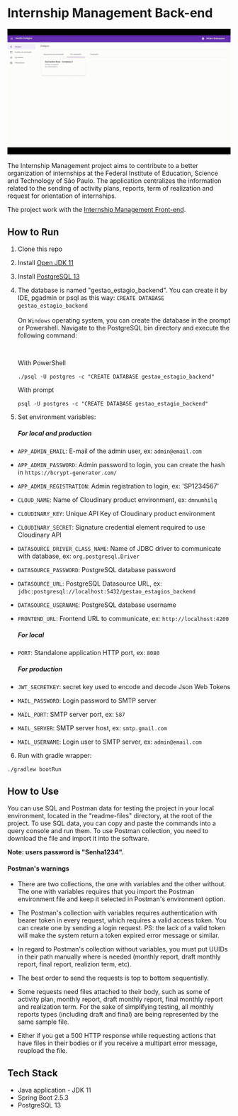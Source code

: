 # Internship Management Back-end

![Internship Management Back-end image](/readme-files/GestaoEstagioGif.gif)

The Internship Management project aims to contribute to a better organization of internships 
at the Federal Institute of Education, Science and Technology of São Paulo. 
The application centralizes the information related to the sending of 
activity plans, reports, term of realization and request for orientation of internships.

The project work with the [Internship Management Front-end](https://github.com/ifspcodelab/gestao-estagios-frontend).

## How to Run

1. Clone this repo

2. Install [Open JDK 11](https://adoptium.net/temurin/releases/?version=11)

3. Install [PostgreSQL 13](https://www.postgresql.org/download/)

4. The database is named "gestao_estagio_backend". You can create it by IDE, pgadmin or psql as this way:  `CREATE DATABASE gestao_estagio_backend`\
   <br> On `Windows` operating system, you can create the database in the prompt or Powershell. Navigate to the PostgreSQL bin directory and execute the following command:

    <br>
   
   With PowerShell
    ```
    ./psql -U postgres -c "CREATE DATABASE gestao_estagio_backend"
    ```
    With prompt
     ```
    psql -U postgres -c "CREATE DATABASE gestao_estagio_backend"
    ```

5. Set environment variables:

   ##### For local and production
* `APP_ADMIN_EMAIL`: E-mail of the admin user, ex: `admin@email.com`
* `APP_ADMIN_PASSWORD`: Admin password to login, you can create the hash in `https://bcrypt-generator.com/`
* `APP_ADMIN_REGISTRATION`: Admin registration to login, ex: 'SP1234567'
* `CLOUD_NAME`: Name of Cloudinary product environment, ex: `dmnumhilq`
* `CLOUDINARY_KEY`: Unique API Key of Cloudinary product environment
* `CLOUDINARY_SECRET`: Signature credential element required to use Cloudinary API
* `DATASOURCE_DRIVER_CLASS_NAME`: Name of JDBC driver to communicate with database, ex: `org.postgresql.Driver`
* `DATASOURCE_PASSWORD`: PostgreSQL database password
* `DATASOURCE_URL`: PostgreSQL Datasource URL, ex: `jdbc:postgresql://localhost:5432/gestao_estagios_backend`
* `DATASOURCE_USERNAME`: PostgreSQL database username
* `FRONTEND_URL`: Frontend URL to communicate, ex: `http://localhost:4200`
   
  ##### For local
* `PORT`: Standalone application HTTP port, ex: `8080`

   ##### For production
* `JWT_SECRETKEY`: secret key used to encode and decode Json Web Tokens
* `MAIL_PASSWORD`: Login password to SMTP server
* `MAIL_PORT`: SMTP server port, ex: `587`
* `MAIL_SERVER`: SMTP server host, ex: `smtp.gmail.com`
* `MAIL_USERNAME`: Login user to SMTP server, ex: `admin@email.com`

6. Run with gradle wrapper:
```
./gradlew bootRun
```

## How to Use

You can use SQL and Postman data for testing the project in your local environment, located in the "readme-files" directory, at the root of the project.
To use SQL data, you can copy and paste the commands into a query console and run them. 
To use Postman collection, you need to download the file and import it into the software.

**Note: users password is "Senha1234".**

#### Postman's warnings
- There are two collections, the one with variables and the other without. The one with variables requires
  that you import the Postman environment file and keep it selected in Postman's environment option.

- The Postman's collection with variables requires authentication with bearer token in every request, which
  requires a valid access token. You can create one by sending a login request. PS: the lack of a valid
  token will make the system return a token expired error message or similar.

- In regard to Postman's collection without variables, you must put UUIDs in their path manually
  where is needed (monthly report, draft monthly report, final report, realizion term, etc).

- The best order to send the requests is top to bottom sequentially.

- Some requests need files attached to their body, such as some of activity plan, monthly report, draft
  monthly report, final monthly report and realization term. For the sake of simplifying testing,
  all monthly reports types (including draft and final) are being represented by the same sample file.

- Either if you get a 500 HTTP response while requesting actions that have files in their  bodies or if you
  receive a multipart error message, reupload the file.

## Tech Stack

- Java application - JDK 11
- Spring Boot 2.5.3
- PostgreSQL 13